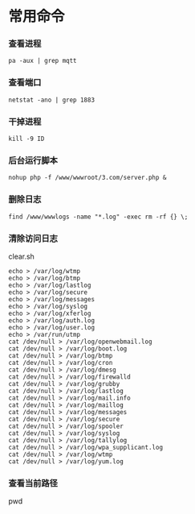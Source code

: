 # 常用命令

### 查看进程 <a href="#cha-kan-jin-cheng" id="cha-kan-jin-cheng"></a>

`pa -aux | grep mqtt`

### 查看端口

`netstat -ano | grep 1883`

### 干掉进程

`kill -9 ID`

### 后台运行脚本

`nohup php -f /www/wwwroot/3.com/server.php &`

### 删除日志

`find /www/wwwlogs -name "*.log" -exec rm -rf {} \;`

### 清除访问日志

clear.sh

```
echo > /var/log/wtmp
echo > /var/log/btmp 
echo > /var/log/lastlog 
echo > /var/log/secure 
echo > /var/log/messages
echo > /var/log/syslog
echo > /var/log/xferlog
echo > /var/log/auth.log
echo > /var/log/user.log
echo > /var/run/utmp
cat /dev/null > /var/log/openwebmail.log
cat /dev/null > /var/log/boot.log
cat /dev/null > /var/log/btmp
cat /dev/null > /var/log/cron
cat /dev/null > /var/log/dmesg
cat /dev/null > /var/log/firewalld
cat /dev/null > /var/log/grubby
cat /dev/null > /var/log/lastlog
cat /dev/null > /var/log/mail.info
cat /dev/null > /var/log/maillog
cat /dev/null > /var/log/messages
cat /dev/null > /var/log/secure
cat /dev/null > /var/log/spooler
cat /dev/null > /var/log/syslog
cat /dev/null > /var/log/tallylog
cat /dev/null > /var/log/wpa_supplicant.log
cat /dev/null > /var/log/wtmp
cat /dev/null > /var/log/yum.log
```

### 查看当前路径

pwd
